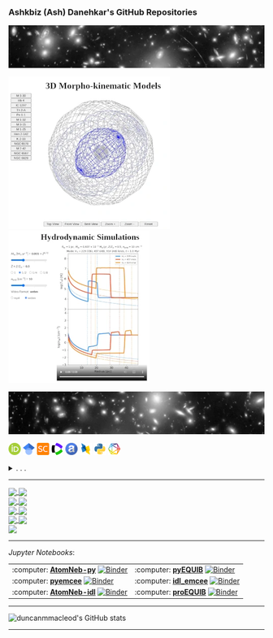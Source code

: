 ### Ashkbiz (Ash) Danehkar's GitHub Repositories
[![Ashkbiz Danehkar](https://raw.githubusercontent.com/danehkar/danehkar/main/github-header1.webp)](https://www.danehkar.net/)

<a target="_blank" href="https://astroneb.github.io/WR_PN_Kinematic_Models/figure5/"><img src="https://raw.githubusercontent.com/danehkar/danehkar/main/images/3d_kinematic_models.webp" alt="3D Morpho-kinematic Models" /></a><a target="_blank" href="https://galacticwinds.github.io/superwinds/hydrodynamics/"><img src="https://raw.githubusercontent.com/danehkar/danehkar/main/images/hydrodynamic_simulations.webp" alt="Hydrodynamic Simulations" /></a>

[![Ashkbiz Danehkar](https://raw.githubusercontent.com/danehkar/danehkar/main/github-header2.webp)](https://www.danehkar.net/)

<a target="_blank" href="https://orcid.org/0000-0003-4552-5997"><img src="https://raw.githubusercontent.com/danehkar/danehkar/main/images/orcid-icon.png" alt="ORCID" /></a>
<a target="_blank" href="https://scholar.google.com/citations?user=a2LX8coAAAAJ"><img src="https://raw.githubusercontent.com/danehkar/danehkar/main/images/googlescholar-icon.png" alt="GoogleScholar" /></a>
<a target="_blank" href="https://www.scopus.com/authid/detail.uri?authorId=34972723700"><img src="https://raw.githubusercontent.com/danehkar/danehkar/main/images/scopus-icon.png" alt="Scopus" /></a>
<a target="_blank" href="https://www.webofscience.com/wos/author/rid/C-2053-2009"><img src="https://raw.githubusercontent.com/danehkar/danehkar/main/images/wos-icon.png" alt="Web of Science" /></a>
<a target="_blank" href="https://ui.adsabs.harvard.edu/search/q=orcid:0000-0003-4552-5997"><img src="https://raw.githubusercontent.com/danehkar/danehkar/main/images/ads-icon.png" alt="ADS" /></a>
<a target="_blank" href="https://dblp.org/pid/211/7731"><img src="https://raw.githubusercontent.com/danehkar/danehkar/main/images/dblp-icon.png" alt="DBLP" /></a>
<a target="_blank" href="https://pypi.org/user/danehkar/"><img src="https://raw.githubusercontent.com/danehkar/danehkar/main/images/pypi-icon.png" alt="PyPI" /></a>
<a target="_blank" href="https://app.dimensions.ai/details/entities/publication/author/ur.07512031005.22"><img src="https://raw.githubusercontent.com/danehkar/danehkar/main/images/dimensions-icon.png" alt="Dimensions AI" /></a>
<details><summary>. . .&nbsp;</summary>
<a target="_blank" href="http://arxiv.org/a/danehkar_a_1"><img src="https://raw.githubusercontent.com/danehkar/danehkar/main/images/arxiv-icon.png" alt="arXiv" /></a>
<a target="_blank" href="https://www.prophy.science/author/2775969/"><img src="https://raw.githubusercontent.com/danehkar/danehkar/main/images/prophyscience-icon.png" alt="ProphyScience" /></a>
<a target="_blank" href="https://www.semanticscholar.org/author/37222186"><img src="https://raw.githubusercontent.com/danehkar/danehkar/main/images/semanticscholar-icon.png" alt="SemanticScholar" /></a>
<a target="_blank" href="https://sciprofiles.com/profile/171238"><img src="https://raw.githubusercontent.com/danehkar/danehkar/main/images/sciprofiles-icon.png" alt="SciProfiles" /></a>
<a target="_blank" href="https://openalex.org/authors/A5037213463"><img src="https://raw.githubusercontent.com/danehkar/danehkar/main/images/openalex-icon.png" alt="OpenAlex" /></a>
<a target="_blank" href="https://www.researchgate.net/profile/Ashkbiz_Danehkar"><img src="https://raw.githubusercontent.com/danehkar/danehkar/main/images/researchgate-icon.png" alt="ResearchGate" /></a>
<a target="_blank" href="https://inspirehep.net/authors/1048604"><img src="https://raw.githubusercontent.com/danehkar/danehkar/main/images/inspirehep-icon.png" alt="INSPIRE-HEP" /></a>
<a target="_blank" href="https://aminer.org/profile/562d68c645cedb3398df0bac"><img src="https://raw.githubusercontent.com/danehkar/danehkar/main/images/aminer-icon.png" alt="AMiner" /></a>
<a target="_blank" href="https://loop.frontiersin.org/people/129030/"><img src="https://raw.githubusercontent.com/danehkar/danehkar/main/images/loop-icon.png" alt="Loop" /></a>
<a target="_blank" href="https://speakerdeck.com/danehkar"><img src="https://raw.githubusercontent.com/danehkar/danehkar/main/images/speakerdeck-icon.png" alt="SpeakerDeck" /></a>
<a target="_blank" href="https://figshare.com/authors/wd/2638657"><img src="https://raw.githubusercontent.com/danehkar/danehkar/main/images/figshare-icon.png" alt="figshare" /></a>
<a target="_blank" href="https://sketchfab.com/danehkar"><img src="https://raw.githubusercontent.com/danehkar/danehkar/main/images/sketchfab-icon.png" alt="Sketchfab" /></a>
<a target="_blank" rel="me" href="https://aus.social/@danehkar"><img src="https://raw.githubusercontent.com/danehkar/danehkar/main/images/mastodon-icon.png" alt="Sketchfab" /></a>
<a target="_blank" href="https://isni.org/isni/0000000418994015"><img src="https://raw.githubusercontent.com/danehkar/danehkar/main/images/isni-icon.png" alt="ISNI" /></a>
</details>

<!--
[![ORCID](https://raw.githubusercontent.com/danehkar/danehkar/main/images/orcid-icon.png)](https://orcid.org/0000-0003-4552-5997) [![GoogleScholar](https://raw.githubusercontent.com/danehkar/danehkar/main/images/googlescholar-icon.png)](https://scholar.google.com/citations?user=a2LX8coAAAAJ) [![Scopus](https://raw.githubusercontent.com/danehkar/danehkar/main/images/scopus-icon.png)](https://www.scopus.com/authid/detail.uri?authorId=34972723700) [![Web of Science](https://raw.githubusercontent.com/danehkar/danehkar/main/images/wos-icon.png)](https://www.webofscience.com/wos/author/rid/C-2053-2009) [![ADS](https://raw.githubusercontent.com/danehkar/danehkar/main/images/ads-icon.png)](https://ui.adsabs.harvard.edu/search/q=orcid:0000-0003-4552-5997) [![arXiv](https://raw.githubusercontent.com/danehkar/danehkar/main/images/arxiv-icon.png)](http://arxiv.org/a/danehkar_a_1) [![ResearchGate](https://raw.githubusercontent.com/danehkar/danehkar/main/images/researchgate-icon.png)](https://www.researchgate.net/profile/Ashkbiz_Danehkar) [![INSPIRE-HEP](https://raw.githubusercontent.com/danehkar/danehkar/main/images/inspirehep-icon.png)](https://inspirehep.net/authors/1048604) [![AMiner](https://raw.githubusercontent.com/danehkar/danehkar/main/images/aminer-icon.png)](https://aminer.org/profile/562d68c645cedb3398df0bac) [![SemanticScholar](https://raw.githubusercontent.com/danehkar/danehkar/main/images/semanticscholar-icon.png)](https://www.semanticscholar.org/author/37222186) [![SpeakerDeck](https://raw.githubusercontent.com/danehkar/danehkar/main/images/speakerdeck-icon.png)](https://speakerdeck.com/danehkar) [![PyPI](https://raw.githubusercontent.com/danehkar/danehkar/main/images/pypi-icon.png)](https://pypi.org/user/danehkar/) [![figshare](https://raw.githubusercontent.com/danehkar/danehkar/main/images/figshare-icon.png)](https://figshare.com/authors/wd/2638657) [![Sketchfab](https://raw.githubusercontent.com/danehkar/danehkar/main/images/sketchfab-icon.png)](https://sketchfab.com/danehkar) [![DBLP](https://raw.githubusercontent.com/danehkar/danehkar/main/images/dblp-icon.png)](https://dblp.org/pid/211/7731)
-->

<!--
**danehkar/danehkar** is a ✨ _special_ ✨ repository because its `README.md` (this file) appears on your GitHub profile.

Here are some ideas to get you started:

- 🔭 I’m currently working on ...
- 🌱 I’m currently learning ...
- 👯 I’m looking to collaborate on ...
- 🤔 I’m looking for help with ...
- 💬 Ask me about ...
- 📫 How to reach me: ...
- 😄 Pronouns: ...
- ⚡ Fun fact: ...
-->

---

<a href="https://github.com/atomneb/AtomNeb-py">
  <img align="center" src="https://github-readme-stats.vercel.app/api/pin/?username=atomneb&repo=AtomNeb-py&theme=default_repocard" />
</a>
<a href="https://github.com/atomneb/AtomNeb-idl">
  <img align="center" src="https://github-readme-stats.vercel.app/api/pin/?username=atomneb&repo=AtomNeb-idl&theme=default_repocard" />
</a>
<br />
<a href="https://github.com/equib/pyEQUIB">
  <img align="center" src="https://github-readme-stats.vercel.app/api/pin/?username=equib&repo=pyEQUIB&theme=default_repocard" />
</a>
<a href="https://github.com/equib/proEQUIB">
  <img align="center" src="https://github-readme-stats.vercel.app/api/pin/?username=equib&repo=proEQUIB&theme=default_repocard" />
</a>
<br />
<a href="https://github.com/mcfit/pyemcee">
  <img align="center" src="https://github-readme-stats.vercel.app/api/pin/?username=mcfit&repo=pyemcee&theme=default_repocard" />
</a>
<a href="https://github.com/mcfit/idl_emcee">
  <img align="center" src="https://github-readme-stats.vercel.app/api/pin/?username=mcfit&repo=idl_emcee&theme=default_repocard" />
</a>
<br />
<a href="https://github.com/xstarkit/MPI_XSTAR">
  <img align="center" src="https://github-readme-stats.vercel.app/api/pin/?username=xstarkit&repo=MPI_XSTAR&theme=default_repocard" />
</a>
<a href="https://github.com/mcfit/slmpi_emcee">
  <img align="center" src="https://github-readme-stats.vercel.app/api/pin/?username=mcfit&repo=slmpi_emcee&theme=default_repocard" />
</a>
<br />
<a href="https://github.com/mgfit/MGFIT-idl">
  <img align="center" src="https://github-readme-stats.vercel.app/api/pin/?username=mgfit&repo=MGFIT-idl&theme=default_repocard" />
</a>

---

*Jupyter Notebooks*:

<center>
<table>
    <tr>
        <td align="left">
            :computer: <a href="https://github.com/atomneb/AtomNeb-py"><b>AtomNeb-py</b></a> <a target="_blank" href="https://mybinder.org/v2/gh/atomneb/AtomNeb-py/HEAD?labpath=Notebooks.ipynb"><img src="https://mybinder.org/badge_logo.svg" alt="Binder" /></a>
        </td>
        <td align="left">
          :computer: <a href="https://github.com/equib/pyEQUIB"><b>pyEQUIB</b></a> <a target="_blank" href="https://mybinder.org/v2/gh/equib/pyEQUIB/HEAD?labpath=Notebooks.ipynb"><img src="https://mybinder.org/badge_logo.svg" alt="Binder" /></a> 
        </td>
    </tr>
    <tr>
        <td align="left">
          :computer: <a href="https://github.com/mcfit/pyemcee"><b>pyemcee</b></a>  <a target="_blank" href="https://mybinder.org/v2/gh/mcfit/pyemcee/HEAD?labpath=Notebook.ipynb"><img src="https://mybinder.org/badge_logo.svg" alt="Binder" /></a>
        </td>
        <td align="left">
          :computer: <a href="https://github.com/mcfit/idl_emcee"><b>idl_emcee</b></a> <a target="_blank" href="https://mybinder.org/v2/gh/mcfit/idl_emcee/HEAD?labpath=Notebook.ipynb"><img src="https://mybinder.org/badge_logo.svg" alt="Binder" /></a>
        </td>
    </tr>
    <tr>
        <td align="left">
            :computer: <a href="https://github.com/atomneb/AtomNeb-idl"><b>AtomNeb-idl</b></a> <a target="_blank" href="https://mybinder.org/v2/gh/atomneb/AtomNeb-idl/HEAD?labpath=Notebooks.ipynb"><img src="https://mybinder.org/badge_logo.svg" alt="Binder" /></a>
        </td>
        <td align="left">
          :computer: <a href="https://github.com/equib/proEQUIB"><b>proEQUIB</b></a> <a target="_blank" href="https://mybinder.org/v2/gh/equib/proEQUIB/HEAD?labpath=Notebooks.ipynb"><img src="https://mybinder.org/badge_logo.svg" alt="Binder" /></a> 
        </td>
    </tr>
</table>
</center>

---

![duncanmmacleod's GitHub stats](https://github-readme-stats.vercel.app/api?username=danehkar&hide=stars,prs,issues&count_private=true&show_icons=true&theme=dark)

---
